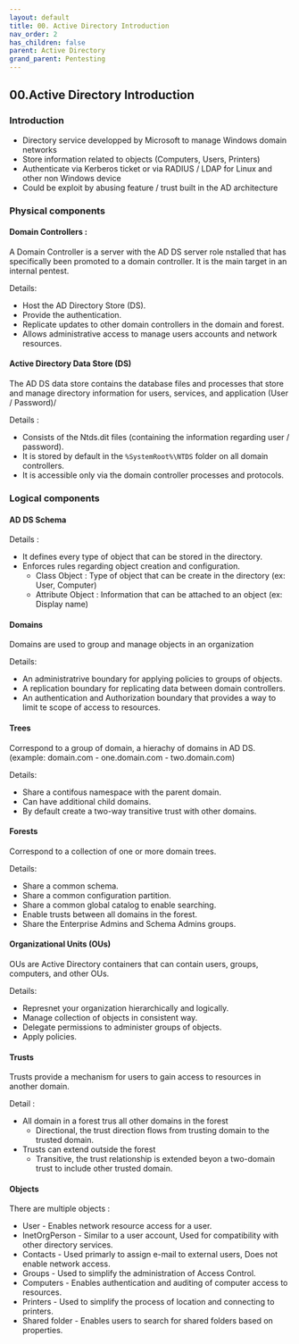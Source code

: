 ```yaml
---
layout: default
title: 00. Active Directory Introduction
nav_order: 2
has_children: false
parent: Active Directory
grand_parent: Pentesting
---
```


## 00.Active Directory Introduction

### Introduction 

- Directory service developped by Microsoft to manage Windows domain networks
- Store information related to objects (Computers, Users, Printers)
- Authenticate via Kerberos ticket or via RADIUS / LDAP for Linux and other non Windows device
- Could be exploit by abusing feature / trust built in the AD architecture

### Physical components

#### Domain Controllers :

A Domain Controller is a server with the AD DS server role nstalled that has specifically been promoted to a domain controller. It is the main target in an internal pentest. 

Details:

- Host the AD Directory Store (DS).
- Provide the authentication.
- Replicate updates to other domain controllers in the domain and forest.
- Allows administrative access to manage users accounts and network resources.

#### Active Directory Data Store (DS)

The AD DS data store contains the database files and processes that store and manage directory information for users, services, and application (User / Password)/

Details : 

- Consists of the Ntds.dit files (containing the information regarding user / password).
- It is stored by default in the `%SystemRoot%\NTDS` folder on all domain controllers.
- It is accessible only via the domain controller processes and protocols.


### Logical components 

#### AD DS Schema

Details : 
- It defines every type of object that can be stored in the directory.
- Enforces rules regarding object creation and configuration. 
	- Class Object : Type of object that can be create in the directory (ex: User, Computer)
	- Attribute Object : Information that can be attached to an object (ex: Display name)


#### Domains

Domains are used to group and manage objects in an organization

Details:
- An administratrive boundary for applying policies to groups of objects.
- A replication boundary for replicating data between domain controllers.
- An authentication and Authorization boundary that provides a way to limit te scope of access to resources.

#### Trees

Correspond to a group of domain, a hierachy of domains in AD DS. (example: domain.com - one.domain.com - two.domain.com)

Details:
- Share a contifous namespace with the parent domain.
- Can have additional child domains.
- By default create a two-way transitive trust with other domains.

#### Forests

Correspond to a collection of one or more domain trees.

Details:
- Share a common schema.
- Share a common configuration partition.
- Share a common global catalog to enable searching.
- Enable trusts between all domains in the forest.
- Share the Enterprise Admins and Schema Admins groups.


#### Organizational Units (OUs)

OUs are Active Directory containers that can contain users, groups, computers, and other OUs.

Details:
- Represnet your organization hierarchically and logically.
- Manage collection of objects in consistent way.
- Delegate permissions to administer groups of objects.
- Apply policies.



#### Trusts

Trusts provide a mechanism for users to gain access to resources in another domain.

Detail : 
- All domain in a forest trus all other domains in the forest
	- Directional, the trust direction flows from trusting domain to the trusted domain.
- Trusts can extend outside the forest 
	- Transitive, the trust relationship is extended beyon a two-domain trust to include other trusted domain.

#### Objects 

There are multiple objects : 

- User - Enables network resource access for a user.
- InetOrgPerson - Similar to a user account, Used for compatibility with other directory services.
- Contacts - Used primarly to assign e-mail to external users, Does not enable network access.
- Groups - Used to simplify the administration of Access Control.
- Computers - Enables authentication and auditing of computer access to resources.
- Printers - Used to simplify the process of location and connecting to printers.
- Shared folder - Enables users to search for shared folders based on properties.